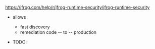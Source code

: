 https://jfrog.com/help/r/jfrog-runtime-security/jfrog-runtime-security


* allows
  * fast discovery
  * remediation code -- to -- production

* TODO: